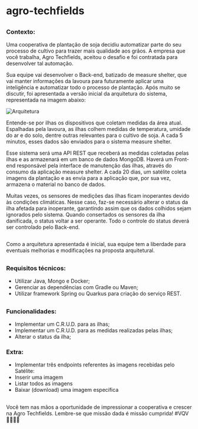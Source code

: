 # agro-techfields

##
### Contexto:
Uma cooperativa de plantação de soja decidiu automatizar parte do seu processo de cultivo para trazer mais qualidade aos grãos. A empresa que você trabalha, Agro Techfields, aceitou o desafio e foi contratada para desenvolver tal automação.

Sua equipe vai desenvolver o Back-end, batizado de measure shelter, que vai manter informações da lavoura para futuramente aplicar uma inteligência e automatizar todo o processo de plantação. Após muito se discutir, foi apresentada a versão inicial da arquitetura do sistema, representada na imagem abaixo:

![Arquitetura](https://user-images.githubusercontent.com/83831990/174906057-63928511-2abd-4b69-a66a-d2cf5a339d36.png)


Entende-se por ilhas os dispositivos que coletam medidas da área atual. Espalhadas pela lavoura, as ilhas colhem medidas de temperatura, umidade do ar e do solo, dentre outras relevantes para o cultivo de soja. A cada 5 minutos, esses dados são enviados para o sistema measure shelter.

Esse sistema será uma API REST que receberá as medidas coletadas pelas ilhas e as armazenará em um banco de dados MongoDB. Haverá um Front-end responsável pela interface de manutenção das ilhas, através do consumo da aplicação measure shelter. A cada 20 dias, um satélite coleta imagens da plantação e as envia para a aplicação que, por sua vez, armazena o material no banco de dados.

Muitas vezes, os sensores de medições das ilhas ficam inoperantes devido às condições climáticas. Nesse caso, faz-se necessário alterar o status da ilha afetada para inoperante, garantindo assim que os dados colhidos sejam ignorados pelo sistema. Quando consertados os sensores da ilha danificada, o status voltar a ser operante. Todo o controle do status deverá ser controlado pelo Back-end.

##
Como a arquitetura apresentada é inicial, sua equipe tem a liberdade para eventuais melhorias e modificações na proposta arquitetural.
##
### Requisitos técnicos:
- Utilizar Java, Mongo e Docker;
- Gerenciar as dependências com Gradle ou Maven;
- Utilizar framework Spring ou Quarkus para criação do serviço REST.

##
### Funcionalidades:
- Implementar um C.R.U.D. para as ilhas;
- Implementar um C.R.U.D. para as medidas realizadas pelas ilhas;
- Alterar o status da ilha; 
### Extra:
- Implementar três endpoints referentes às imagens recebidas pelo Satélite:
- Inserir uma imagem
- Listar todos as imagens
- Baixar (download) uma imagem específica

##
Você tem nas mãos a oportunidade de impressionar a cooperativa e crescer na Agro Techfields. Lembre-se que missão dada é missão cumprida! #VQV 🧑🏻‍🌾🚜
